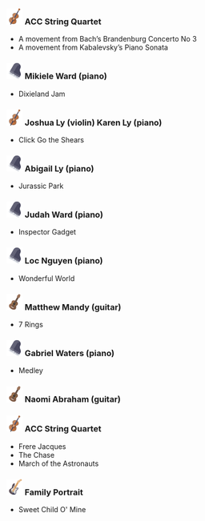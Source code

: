 ### ![cello](assets/images/cello.png) ACC String Quartet

- A movement from Bach’s Brandenburg Concerto No 3
- A movement from Kabalevsky’s Piano Sonata 

### ![piano](assets/images/piano.png) Mikiele Ward (piano)

- Dixieland Jam

### ![cello](assets/images/cello.png) Joshua Ly (violin) Karen Ly (piano)

- Click Go the Shears

### ![piano](assets/images/piano.png) Abigail Ly (piano)

- Jurassic Park

### ![piano](assets/images/piano.png) Judah Ward (piano)

- Inspector Gadget 

### ![piano](assets/images/piano.png) Loc Nguyen (piano)

- Wonderful World

### ![guitar](assets/images/guitar.png) Matthew Mandy (guitar)

- 7 Rings

### ![piano](assets/images/piano.png) Gabriel Waters (piano)

- Medley

### ![guitar](assets/images/guitar.png) Naomi Abraham (guitar)


### ![cello](assets/images/cello.png) ACC String Quartet

- Frere Jacques
- The Chase
- March of the Astronauts

### ![electric_guitar](assets/images/electric_guitar.png) Family Portrait

- Sweet Child O' Mine

